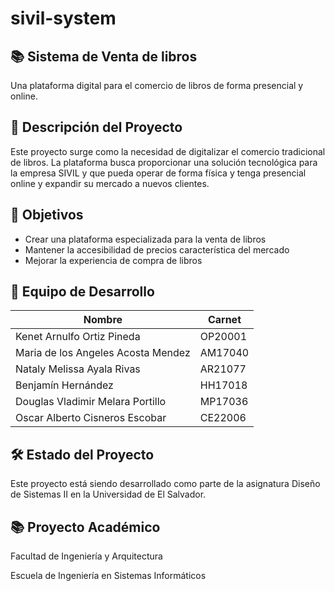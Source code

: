 # sivil-system

## 📚 Sistema de Venta de libros

Una plataforma digital para el comercio de libros de forma presencial y online.

## 📝 Descripción del Proyecto

Este proyecto surge como la necesidad de digitalizar el comercio tradicional de libros. La plataforma busca proporcionar una solución tecnológica para la empresa SIVIL y que pueda operar de forma física y tenga presencial online y expandir su mercado a nuevos clientes.

## 🎯 Objetivos

- Crear una plataforma especializada para la venta de libros
- Mantener la accesibilidad de precios característica del mercado
- Mejorar la experiencia de compra de libros

## 👥 Equipo de Desarrollo

| **Nombre** | **Carnet** |
| --- | --- |
| Kenet Arnulfo Ortiz Pineda | OP20001 |
| Maria de los Angeles Acosta Mendez | AM17040 |
| Nataly Melissa Ayala Rivas | AR21077 |
| Benjamín Hernández | HH17018 |
| Douglas Vladimir Melara Portillo | MP17036 |
| Oscar Alberto Cisneros Escobar | CE22006 |

## 🛠️ Estado del Proyecto

Este proyecto está siendo desarrollado como parte de la asignatura Diseño de Sistemas II en la Universidad de El Salvador.

## 📚 Proyecto Académico

Facultad de Ingeniería y Arquitectura

Escuela de Ingeniería en Sistemas Informáticos
